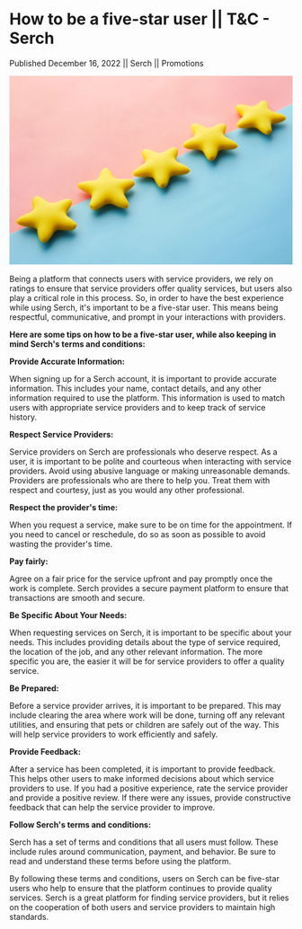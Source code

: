 # How to be a five-star user || T&C - Serch

Published December 16, 2022 || Serch || Promotions

![Five star rating for users in Serch](../../../../../assets/blog/five-star-user.jpg)

Being a platform that connects users with service providers, we rely on ratings to ensure that service providers offer quality services, but users also play a critical role in this process. So, in order to have the best experience while using Serch, it's important to be a five-star user. This means being respectful, communicative, and prompt in your interactions with providers.

**Here are some tips on how to be a five-star user, while also keeping in mind Serch's terms and conditions:**

**Provide Accurate Information:**

When signing up for a Serch account, it is important to provide accurate information. This includes your name, contact details, and any other information required to use the platform. This information is used to match users with appropriate service providers and to keep track of service history.

**Respect Service Providers:**

Service providers on Serch are professionals who deserve respect. As a user, it is important to be polite and courteous when interacting with service providers. Avoid using abusive language or making unreasonable demands. Providers are professionals who are there to help you. Treat them with respect and courtesy, just as you would any other professional.

**Respect the provider's time:**

When you request a service, make sure to be on time for the appointment. If you need to cancel or reschedule, do so as soon as possible to avoid wasting the provider's time.

**Pay fairly:**

Agree on a fair price for the service upfront and pay promptly once the work is complete. Serch provides a secure payment platform to ensure that transactions are smooth and secure.

**Be Specific About Your Needs:**

When requesting services on Serch, it is important to be specific about your needs. This includes providing details about the type of service required, the location of the job, and any other relevant information. The more specific you are, the easier it will be for service providers to offer a quality service.

**Be Prepared:**

Before a service provider arrives, it is important to be prepared. This may include clearing the area where work will be done, turning off any relevant utilities, and ensuring that pets or children are safely out of the way. This will help service providers to work efficiently and safely.

**Provide Feedback:**

After a service has been completed, it is important to provide feedback. This helps other users to make informed decisions about which service providers to use. If you had a positive experience, rate the service provider and provide a positive review. If there were any issues, provide constructive feedback that can help the service provider to improve.

**Follow Serch's terms and conditions:**

Serch has a set of terms and conditions that all users must follow. These include rules around communication, payment, and behavior. Be sure to read and understand these terms before using the platform.

By following these terms and conditions, users on Serch can be five-star users who help to ensure that the platform continues to provide quality services. Serch is a great platform for finding service providers, but it relies on the cooperation of both users and service providers to maintain high standards.
